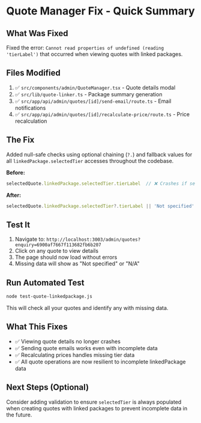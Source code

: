 # Quote Manager Fix - Quick Summary

## What Was Fixed
Fixed the error: `Cannot read properties of undefined (reading 'tierLabel')` that occurred when viewing quotes with linked packages.

## Files Modified
1. ✅ `src/components/admin/QuoteManager.tsx` - Quote details modal
2. ✅ `src/lib/quote-linker.ts` - Package summary generation  
3. ✅ `src/app/api/admin/quotes/[id]/send-email/route.ts` - Email notifications
4. ✅ `src/app/api/admin/quotes/[id]/recalculate-price/route.ts` - Price recalculation

## The Fix
Added null-safe checks using optional chaining (`?.`) and fallback values for all `linkedPackage.selectedTier` accesses throughout the codebase.

**Before:**
```typescript
selectedQuote.linkedPackage.selectedTier.tierLabel  // ❌ Crashes if selectedTier is undefined
```

**After:**
```typescript
selectedQuote.linkedPackage.selectedTier?.tierLabel || 'Not specified'  // ✅ Safe
```

## Test It
1. Navigate to: `http://localhost:3003/admin/quotes?enquiry=6900af7667f113682fb6b207`
2. Click on any quote to view details
3. The page should now load without errors
4. Missing data will show as "Not specified" or "N/A"

## Run Automated Test
```bash
node test-quote-linkedpackage.js
```

This will check all your quotes and identify any with missing data.

## What This Fixes
- ✅ Viewing quote details no longer crashes
- ✅ Sending quote emails works even with incomplete data
- ✅ Recalculating prices handles missing tier data
- ✅ All quote operations are now resilient to incomplete linkedPackage data

## Next Steps (Optional)
Consider adding validation to ensure `selectedTier` is always populated when creating quotes with linked packages to prevent incomplete data in the future.
